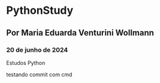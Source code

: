 # PythonStudy
## Por Maria Eduarda Venturini Wollmann
### 20 de junho de 2024
Estudos Python 

testando commit com cmd 


